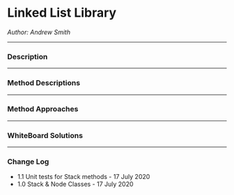 # Linked List Library

*Author: Andrew Smith*

---
### Description

---

### Method Descriptions

---

### Method Approaches

---
### WhiteBoard Solutions


---
### Change Log

- 1.1 Unit tests for Stack methods - 17 July 2020
- 1.0 Stack & Node Classes - 17 July 2020
